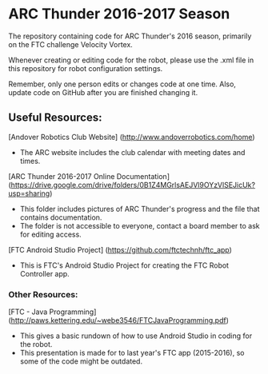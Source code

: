 # ARC Thunder 2016-2017 Season
The repository containing code for ARC Thunder's 2016 season, primarily on the FTC challenge Velocity Vortex.

Whenever creating or editing code for the robot, please use the .xml file in this repository for robot configuration settings.

Remember, only one person edits or changes code at one time. Also, update code on GitHub after you are finished changing it.

## Useful Resources:
[Andover Robotics Club Website] (http://www.andoverrobotics.com/home)
  - The ARC website includes the club calendar with meeting dates and times.
  
[ARC Thunder 2016-2017 Online Documentation] (https://drive.google.com/drive/folders/0B1Z4MGrlsAEJVl9OYzVlSEJicUk?usp=sharing)
  - This folder includes pictures of ARC Thunder's progress and the file that contains documentation.
  - The folder is not accessible to everyone, contact a board member to ask for editing access.
  
[FTC Android Studio Project] (https://github.com/ftctechnh/ftc_app)
  - This is FTC's Android Studio Project for creating the FTC Robot Controller app. 
  
### Other Resources:
[FTC - Java Programming] (http://paws.kettering.edu/~webe3546/FTCJavaProgramming.pdf)
  - This gives a basic rundown of how to use Android Studio in coding for the robot.
  - This presentation is made for to last year's FTC app (2015-2016), so some of the code might be outdated. 


